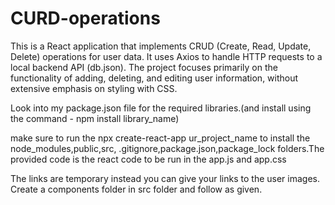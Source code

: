 # CURD-operations
This is a React application that implements CRUD (Create, Read, Update, Delete) operations for user data. It uses Axios to handle HTTP requests to a local backend API (db.json). The project focuses primarily on the functionality of adding, deleting, and editing user information, without extensive emphasis on styling with CSS.

Look into my package.json file for the required libraries.(and install using the command - npm install library_name)

make sure to run the npx create-react-app ur_project_name to install the node_modules,public,src, .gitignore,package.json,package_lock folders.The provided code is the react code to be run in the app.js and app.css

The links are temporary instead you can give your links to the user images.
Create a components folder in src folder and follow as given.
